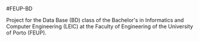 #FEUP-BD

Project for the Data Base (BD) class of the Bachelor's in Informatics and Computer Engineering (LEIC) at the Faculty of Engineering of the University of Porto (FEUP). 
